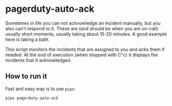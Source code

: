 # pagerduty-auto-ack

Sometimes in life you can not acknowledge an incident manually, but you also can't respond to it.
These are (and should be when you are on-call) usually short moments, usually taking about 15-20 minutes.
A good example here is taking a bath.

This script monitors the incidents that are assigned to you and acks them if needed.
At the end of execution (when stopped with C^c) it displays the incidents that it acknowledged.

## How to run it

Fast and easy way is to use `pipx`:

```
pipx pagerduty-auto-ack
```
